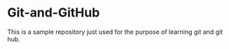 # Git-and-GitHub
This is a sample repository just used for the purpose of learning git and git hub.
